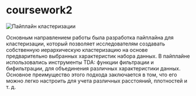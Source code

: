 # coursework2
![Пайплайн кластеризации](Pipeline.png)

Основным направлением работы была разработка пайплайна для кластеризации, который позволяет исследователям создавать собственную иерархическую кластеризацию на основе предварительно выбранных характеристик набора данных. В пайплайне использовались инструменты TDA: функции фильтрации и бифильтрации, для объединения различных характеристики данных. Основное преимущество этого подхода заключается в том, что его можно легко настроить для учета различных расстояний, плотностей и т. д. 
